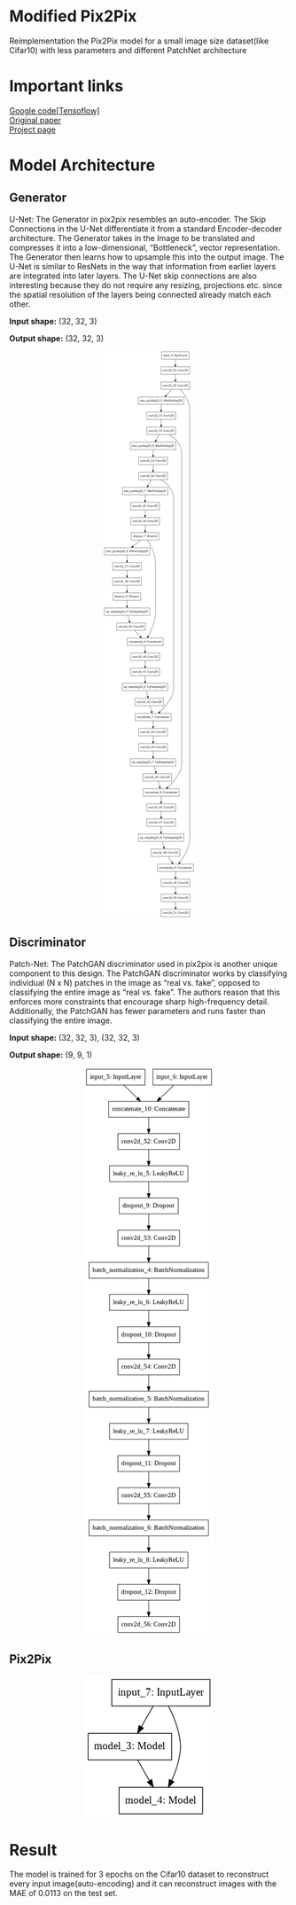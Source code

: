 # Modified Pix2Pix

Reimplementation the Pix2Pix model for a small image size dataset(like Cifar10) with less parameters and different PatchNet architecture

# Important links
[Google code[Tensoflow]](https://github.com/tensorflow/docs/blob/r2.0rc/site/en/r2/tutorials/generative/pix2pix.ipynb) </br>
[Original paper](https://arxiv.org/abs/1611.07004) </br>
[Project page](https://phillipi.github.io/pix2pix/) </br>

# Model Architecture

## Generator

U-Net: The Generator in pix2pix resembles an auto-encoder. The Skip Connections in the U-Net differentiate it from a standard Encoder-decoder architecture. The Generator takes in the Image to be translated and compresses it into a low-dimensional, “Bottleneck”, vector representation. The Generator then learns how to upsample this into the output image. The U-Net is similar to ResNets in the way that information from earlier layers are integrated into later layers. The U-Net skip connections are also interesting because they do not require any resizing, projections etc. since the spatial resolution of the layers being connected already match each other.


<b>Input shape:</b> (32, 32, 3)   
              
<b>Output shape:</b> (32, 32, 3)

<p align="center">
  <img src="unet.png">
</p>


## Discriminator
Patch-Net: The PatchGAN discriminator used in pix2pix is another unique component to this design. The PatchGAN discriminator works by classifying individual (N x N) patches in the image as “real vs. fake”, opposed to classifying the entire image as “real vs. fake”. The authors reason that this enforces more constraints that encourage sharp high-frequency detail. Additionally, the PatchGAN has fewer parameters and runs faster than classifying the entire image.


<b>Input shape:</b> (32, 32, 3), (32, 32, 3)    
              
<b>Output shape:</b> (9, 9, 1)

<p align="center">
  <img src="patchnet.png">
</p>


## Pix2Pix

<p align="center">
  <img src="pix2pix.png">
</p>

# Result

The model is trained for 3 epochs on the Cifar10 dataset to reconstruct every input image(auto-encoding) and it can reconstruct images with the MAE of 0.0113 on the test set.
